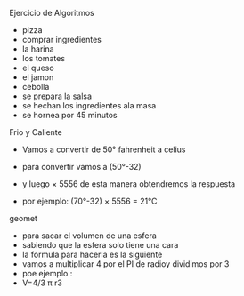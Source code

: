 Ejercicio de Algoritmos
* pizza
* comprar ingredientes 
* la harina  
*  los tomates
*  el queso
*  el jamon
*  cebolla 
*  se prepara  la salsa 
*  se  hechan los ingredientes ala masa 
*  se hornea por 45 minutos

Frio y Caliente

*  Vamos a convertir de 50°  fahrenheit  a celius

*  para  convertir  vamos a  (50°-32) 
*  y luego × 5556 de esta manera obtendremos la respuesta
*  por ejemplo: (70°-32) × 5556 =  21°C

geomet  

*  para sacar el volumen de una esfera 
*  sabiendo que la esfera solo tiene una cara
*  la formula para hacerla es la siguiente
*  vamos  a  multiplicar  4  por  el  PI  de radioy dividimos por  3
*  poe ejemplo :   
*  V=4/3 π  r3
